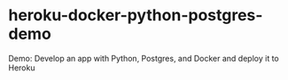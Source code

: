 # heroku-docker-python-postgres-demo
Demo: Develop an app with Python, Postgres, and Docker and deploy it to Heroku
